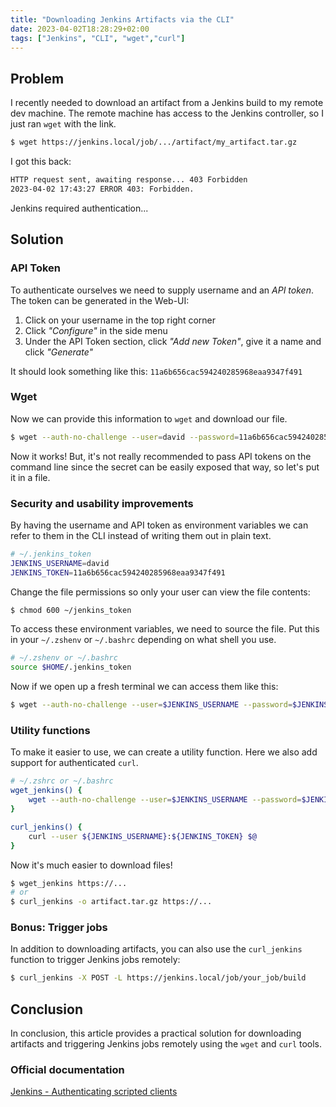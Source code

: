 ```yaml
---
title: "Downloading Jenkins Artifacts via the CLI"
date: 2023-04-02T18:28:29+02:00
tags: ["Jenkins", "CLI", "wget","curl"]
---
```


## Problem

I recently needed to download an artifact from a Jenkins build to my remote dev machine.
The remote machine has access to the Jenkins controller, so I just ran `wget` with the link.

```bash
$ wget https://jenkins.local/job/.../artifact/my_artifact.tar.gz
```

I got this back:

```bash
HTTP request sent, awaiting response... 403 Forbidden
2023-04-02 17:43:27 ERROR 403: Forbidden.
```

Jenkins required authentication...

## Solution

### API Token

To authenticate ourselves we need to supply username and an *API token*.
The token can be generated in the Web-UI:

1. Click on your username in the top right corner
2. Click *"Configure"* in the side menu
3. Under the API Token section, click *"Add new Token"*, give it a name and click *"Generate"*

It should look something like this: `11a6b656cac594240285968eaa9347f491`

### Wget

Now we can provide this information to `wget` and download our file.

```bash
$ wget --auth-no-challenge --user=david --password=11a6b656cac594240285968eaa9347f491 https://...
```

Now it works! But, it's not really recommended to pass API tokens on the command line since the secret can be easily
exposed that way, so let's put it in a file.

### Security and usability improvements

By having the username and API token as environment variables we can refer to them in the CLI
instead of writing them out in plain text.

```bash
# ~/.jenkins_token
JENKINS_USERNAME=david
JENKINS_TOKEN=11a6b656cac594240285968eaa9347f491
```

Change the file permissions so only your user can view the file contents:

```bash
$ chmod 600 ~/jenkins_token
```

To access these environment variables, we need to source the file.
Put this in your `~/.zshenv` or `~/.bashrc` depending on what shell you use.

```bash
# ~/.zshenv or ~/.bashrc
source $HOME/.jenkins_token
```

Now if we open up a fresh terminal we can access them like this:

```bash
$ wget --auth-no-challenge --user=$JENKINS_USERNAME --password=$JENKINS_TOKEN
```

### Utility functions

To make it easier to use, we can create a utility function.
Here we also add support for authenticated `curl`.

```bash
# ~/.zshrc or ~/.bashrc
wget_jenkins() {
    wget --auth-no-challenge --user=$JENKINS_USERNAME --password=$JENKINS_TOKEN $@
}

curl_jenkins() {
    curl --user ${JENKINS_USERNAME}:${JENKINS_TOKEN} $@
}
```

Now it's much easier to download files!

```bash
$ wget_jenkins https://...
# or
$ curl_jenkins -o artifact.tar.gz https://...
```

### Bonus: Trigger jobs

In addition to downloading artifacts, you can also use the `curl_jenkins` function to trigger Jenkins jobs remotely:

```bash
$ curl_jenkins -X POST -L https://jenkins.local/job/your_job/build
```

## Conclusion

In conclusion, this article provides a practical solution for downloading
artifacts and triggering Jenkins jobs remotely using the `wget` and `curl` tools.

### Official documentation

[Jenkins - Authenticating scripted clients](https://www.jenkins.io/doc/book/system-administration/authenticating-scripted-clients/)
